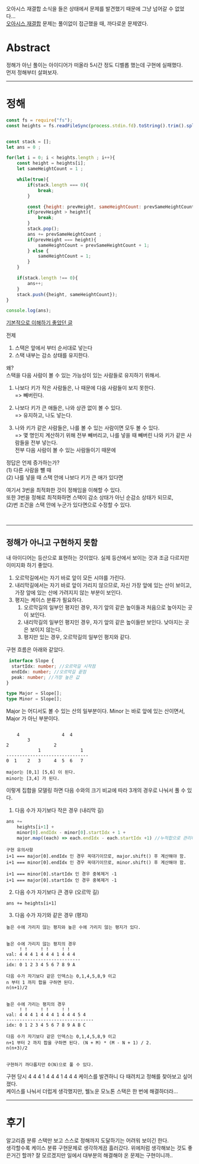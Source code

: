 오아시스 재결합 소식을 들은 상태에서 문제를 발견했기 때문에 그냥 넘어갈 수 없었다...  
[오아시스 재결합](https://www.acmicpc.net/problem/3015) 문제는 풀이없이 접근했을 때, 까다로운 문제였다.

# Abstract 

정해가 아닌 풀이는 아이디어가 떠올라 5시간 정도 디벨롭 했는데 구현에 실패했다.  
먼저 정해부터 살펴보자.

----

# 정해

```javascript
const fs = require("fs");
const heights = fs.readFileSync(process.stdin.fd).toString().trim().split("\n").slice(1).map(s=> +s);


const stack = [];
let ans = 0 ;

for(let i = 0; i < heights.length ; i++){
    const height = heights[i];
    let sameHeightCount = 1 ;

    while(true){
        if(stack.length === 0){
            break;
        }

        const {height: prevHeight, sameHeightCount: prevSameHeightCount} = stack[stack.length -1];
        if(prevHeight > height){
            break;
        }
        stack.pop();
        ans += prevSameHeightCount ;
        if(prevHeight === height){
            sameHeightCount = prevSameHeightCount + 1;
        } else {
            sameHeightCount = 1;
        }
    }

    if(stack.length !== 0){
        ans++;
    }
    stack.push({height, sameHeightCount});
}

console.log(ans);
```

[기본적으로 이해하기 좋았던 글](https://justicehui.github.io/coi/2018/11/06/BOJ3015/)


전제 
1. 스택은 앞에서 부터 순서대로 넣는다
2. 스택 내부는 감소 상태를 유지한다.

왜?   
스택을 다음 사람이 볼 수 있는 가능성이 있는 사람들로 유지하기 위해서.


1. 나보다 키가 작은 사람들은, 나 때문에 다음 사람들이 보지 못한다.   
=> 빼버린다.


2. 나보다 키가 큰 애들은, 나와 상관 없이 볼 수 있다.  
=> 유지하고, 나도 넣는다.


3. 나와 키가 같은 사람들은, 나를 볼 수 있는 사람이면 모두 볼 수 있다.  
=> 몇 명인지 계산하기 위해 전부 빼버리고, 나를 넣을 때 빼버린 나와 키가 같은 사람들을 전부 넣는다.   
전부 다음 사람이 볼 수 있는 사람들이기 때문에

   
정답은 언제 증가하는가?  
(1) 다른 사람을 뺄 때   
(2) 나를 넣을 때 스택 안에 나보다 키가 큰 애가 있다면  


여기서 3번을 최적화한 것이 정해임을 이해할 수 있다.  
또한 3번을 정해로 최적화하면 스택이 감소 상태가 아닌 순감소 상태가 되므로,  
(2)번 조건을 스택 안에 누군가 있다면으로 수정할 수 있다.



<br>

----

정해가 아니고 구현하지 못함
---

내 아이디어는 등산으로 표현하는 것이었다. 실제 등산에서 보이는 것과 조금 다르지만 이미지화 하기 좋았다.   

1. 오르막길에서는 자기 바로 앞이 모든 시야를 가린다.
2. 내리막길에서는 자기 바로 앞이 가리지 않으므로, 자신 가장 앞에 있는 산이 보이고, 가장 앞에 있는 산에 가려지지 않는 부분이 보인다.
3. 평지는 케이스 분류가 필요하다.
   1. 오르막길의 일부인 평지인 경우, 자기 앞의 같은 높이들과 처음으로 높아지는 곳이 보인다.
   2. 내리막길의 일부인 평지인 경우, 자기 앞의 같은 높이들만 보인다. 낮아지는 곳은 보이지 않는다.
   3. 평지만 있는 경우, 오르막길의 일부인 평지와 같다.

구현 흐름은 아래와 같았다.

```typescript
 interface Slope {
  startIdx: number; //오르막길 시작점
  endIdx: number; //오르막길 끝점
  peak: number; //가장 높은 값
}  

type Major = Slope[];
type Minor = Slope[];

```

Major 는 어디서도 볼 수 있는 산의 일부분이다.
Minor 는 바로 앞에 있는 산이면서, Major 가 아닌 부분이다.
```
                        
    4                4  4 
        3       
2                 2          
            1               1
-------------------------------
0  1    2   3     4  5  6   7  
          
major는 [0,1] [5,6] 이 된다.
minor는 [3,4] 가 된다.        

```

이렇게 집합을 모델링 하면 다음 수와의 크기 비교에 따라 3개의 경우로 나눠서 풀 수 있다.


1. 다음 수가 자기보다 작은 경우 (내리막 길)
```javascript
ans += 
    heights[i+1] + 
    minor[0].endIdx - minor[0].startIdx + 1 +
    major.map((each) => each.endIdx - each.startIdx +1) //누적합으로 관리하면 O(N) 으로 계산된다.
```
```
구현 유의사항
i+1 === major[0].endIdx 인 경우 꼭대기이므로, major.shift() 후 계산해야 함.
i+1 === minor[0].endIdx 인 경우 꼭대기이므로, minor.shift() 후 계산해야 함.

i+1 === minor[0].startIdx 인 경우 중복제거 -1
i+1 === major[0].startIdx 인 경우 중복제거 -1
```



2. 다음 수가 자기보다 큰 경우 (오르막 길)
```
ans += heights[i+1]
```

3. 다음 수가 자기와 같은 경우 (평지)

```
높은 수에 가리지 않는 평지와 높은 수에 가리지 않는 평지가 있다.


높은 수에 가리지 않는 평지의 경우 
     ! !     ! !     ! ! 
val: 4 4 4 1 4 4 4 1 4 4 4
----------------------------
idx: 0 1 2 3 4 5 6 7 8 9 A

다음 수가 자기보다 같은 인덱스는 0,1,4,5,8,9 이고 
n 부터 1 까지 합을 구하면 된다. 
n(n+1)/2


높은 수에 가리는 평지의 경우
     ! !     ! !     ! ! 
val: 4 4 4 1 4 4 4 1 4 4 4 5 4
---------------------------------
idx: 0 1 2 3 4 5 6 7 8 9 A B C

다음 수가 자기보다 같은 인덱스는 0,1,4,5,8,9 이고 
n+1 부터 2 까지 합을 구하면 된다. (N + M) * (M - N + 1) / 2.
n(n+3)/2 


구현하기 까다롭지만 O(N)으로 풀 수 있다.
```


구현 당시 4 4 4 1 4 4 4 1 4 4 4 케이스를 발견하니 다 때려치고 정해를 찾아보고 싶어졌다.  
케이스를 나눠서 더럽게 생각했지만, 웰노운 모노톤 스택은 한 번에 해결하더라...

------------------------------




# 후기


알고리즘 분류 스택만 보고 스스로 정해까지 도달하기는 어려워 보이긴 한다.  
생각할수록 케이스 분류 구현문제로 생각하게끔 흘러갔다. 위에처럼 생각해보는 것도 좋은거긴 할까?
잘 모르겠지만 일에서 대부분의 해결해야 온 문제는 구현이니까..
